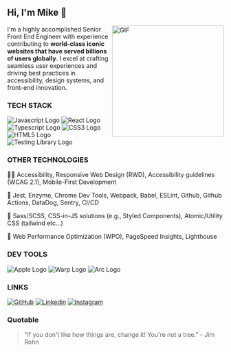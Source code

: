 ## Hi, I'm Mike 👋

<img align="right" alt="GIF" height="260px" src="https://octodex.github.com/images/defunktocat.png" />

I'm a highly accomplished Senior Front End Engineer with experience contributing to **world-class iconic websites that have served billions of users globally**. I excel at crafting seamless user experiences and driving best practices in accessibility, design systems, and front-end innovation.

### TECH STACK

![Javascript Logo](https://img.shields.io/badge/Javascript-F7DF1E?style=for-the-badge&logo=javascript&logoColor=black)
![React Logo](https://img.shields.io/badge/React-61DAFB?style=for-the-badge&logo=react&logoColor=white)
![Typescript Logo](https://img.shields.io/badge/Typescript-007acc?style=for-the-badge&logo=typescript&logoColor=white)
![CSS3 Logo](https://img.shields.io/badge/css3-2965f1?style=for-the-badge&logo=css3&logoColor=white)
![HTML5 Logo](https://img.shields.io/badge/Html5-E34C26?style=for-the-badge&logo=html5&logoColor=white)
![Testing Library Logo](https://img.shields.io/badge/React%20Testing%20Library-D0584b?style=for-the-badge&logo=testinglibrary&logoColor=FFFFFF)

### OTHER TECHNOLOGIES

👩‍🦽 Accessibility, Responsive Web Design (RWD), Accessibility guidelines (WCAG 2.1), Mobile-First Development

🤖 Jest, Enzyme, Chrome Dev Tools, Webpack, Babel, ESLint, Github, Github Actions, DataDog, Sentry, CI/CD

🎨 Sass/SCSS, CSS-in-JS solutions (e.g., Styled Components), Atomic/Utility CSS (tailwind etc...)

💨 Web Performance Optimization (WPO), PageSpeed Insights, Lighthouse

### DEV TOOLS

![Apple Logo](https://img.shields.io/badge/Apple-MacBook_Pro_2021-999999?style=for-the-badge&logo=apple&logoColor=white)
![Warp Logo](https://img.shields.io/badge/warp-01A4FF?style=for-the-badge&logo=Warp&logoColor=ffffff)
![Arc Logo](https://img.shields.io/badge/arc-FCBFBD?style=for-the-badge&logo=Arc&logoColor=000000)


### LINKS

[![GitHub](https://img.shields.io/badge/Github-100000?style=for-the-badge&logo=github&logoColor=white)](https://github.com/mkitzman)
[![Linkedin](https://img.shields.io/badge/Linkedin-0077B5?style=for-the-badge&logo=linkedin&logoColor=white)](https://www.linkedin.com/in/michaelkitzman/)
[![Instagram](https://img.shields.io/badge/Instagram-f77737?style=for-the-badge&logo=instagram&logoColor=white)](https://www.instagram.com/mikek_pa/)


### Quotable

> "If you don't like how things are, change it! You're not a tree." - Jim Rohn

